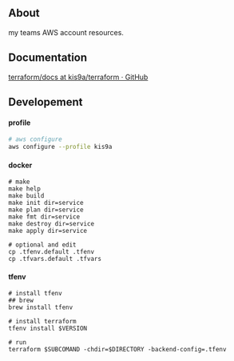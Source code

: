 ## About

my teams AWS account resources.

## Documentation

[terraform/docs at kis9a/terraform · GitHub](./docs)

## Developement

#### profile

```sh
# aws configure
aws configure --profile kis9a
```

#### docker

```
# make
make help
make build
make init dir=service
make plan dir=service
make fmt dir=service
make destroy dir=service
make apply dir=service

# optional and edit
cp .tfenv.default .tfenv
cp .tfvars.default .tfvars
```

#### tfenv

```
# install tfenv
## brew
brew install tfenv

# install terraform
tfenv install $VERSION

# run
terraform $SUBCOMAND -chdir=$DIRECTORY -backend-config=.tfenv
```
